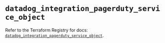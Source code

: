 # `datadog_integration_pagerduty_service_object`

Refer to the Terraform Registry for docs: [`datadog_integration_pagerduty_service_object`](https://registry.terraform.io/providers/datadog/datadog/3.57.0/docs/resources/integration_pagerduty_service_object).
